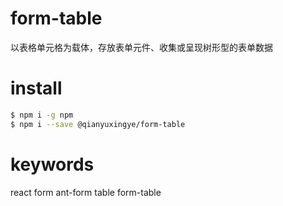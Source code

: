# form-table
以表格单元格为载体，存放表单元件、收集或呈现树形型的表单数据
# install
```bash
$ npm i -g npm 
$ npm i --save @qianyuxingye/form-table
```

# keywords
react form ant-form table form-table
